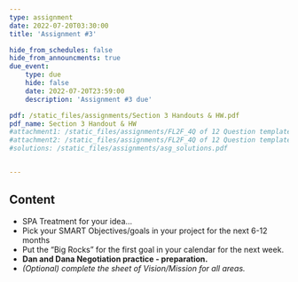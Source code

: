 ```yaml
---
type: assignment
date: 2022-07-20T03:30:00
title: 'Assignment #3'

hide_from_schedules: false
hide_from_announcments: true
due_event:
    type: due
    hide: false
    date: 2022-07-20T23:59:00
    description: 'Assignment #3 due'

pdf: /static_files/assignments/Section 3 Handouts & HW.pdf
pdf_name: Section 3 Handout & HW
#attachment1: /static_files/assignments/FL2F_4Q of 12 Question template.pptx
#attachment2: /static_files/assignments/FL2F_4Q of 12 Question template.pptx
#solutions: /static_files/assignments/asg_solutions.pdf


---
```

## Content
- SPA Treatment for your idea…
- Pick your SMART Objectives/goals in your project for the next 6-12 months
- Put the “Big Rocks” for the first goal in your calendar for the next week.
- **Dan and Dana Negotiation practice - preparation.**
- *(Optional) complete the sheet of Vision/Mission for all areas.*

